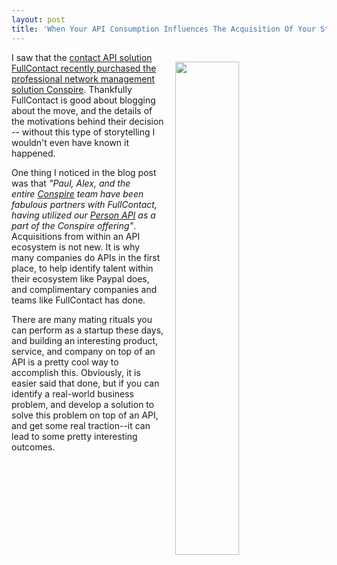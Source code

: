 ```yaml
---
layout: post
title: 'When Your API Consumption Influences The Acquisition Of Your Startup'
---
```

<p><a href="https://www.fullcontact.com/blog/fullcontact-acquires-conspire/"><img style="padding: 15px;" src="http://kinlane-productions.s3.amazonaws.com/api-evangelist-site/blog/conspire_blogHeader.png" alt="" width="45%" align="right" /></a></p>
<p>I saw that the <a href="https://www.fullcontact.com/blog/fullcontact-acquires-conspire/">contact API solution FullContact recently purchased the professional network management solution Conspire</a>. Thankfully FullContact is good about blogging about the move, and the details of the motivations behind their decision -- without this type of storytelling I wouldn't even have known it happened.</p>
<p>One thing I noticed in the blog post was that <em>"Paul, Alex, and the entire&nbsp;<a href="https://www.conspire.com/">Conspire</a>&nbsp;team have been fabulous partners with FullContact, having utilized our&nbsp;<a href="https://www.fullcontact.com/developer/person-api/">Person API</a></em><span><em>&nbsp;as a part of the Conspire offering"</em>. Acquisitions from within an API ecosystem is not new. It is why many companies do APIs in the first place, to help identify talent within their ecosystem like Paypal does, and complimentary companies and teams like FullContact has done.</span></p>
<p>There are many mating rituals you can perform as a startup these days, and building an interesting product, service, and company on top of an API is a pretty cool way to accomplish this. Obviously, it is easier said that done, but if you can identify a real-world business problem, and develop a solution to solve this problem on top of an API, and get some real traction--it can lead to some pretty interesting outcomes.</p>